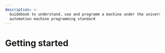 ```yaml
---
description: >-
  Guidebook to understand, use and programm a machine under the universal
  automation machine programming standard
---
```


# Getting started


